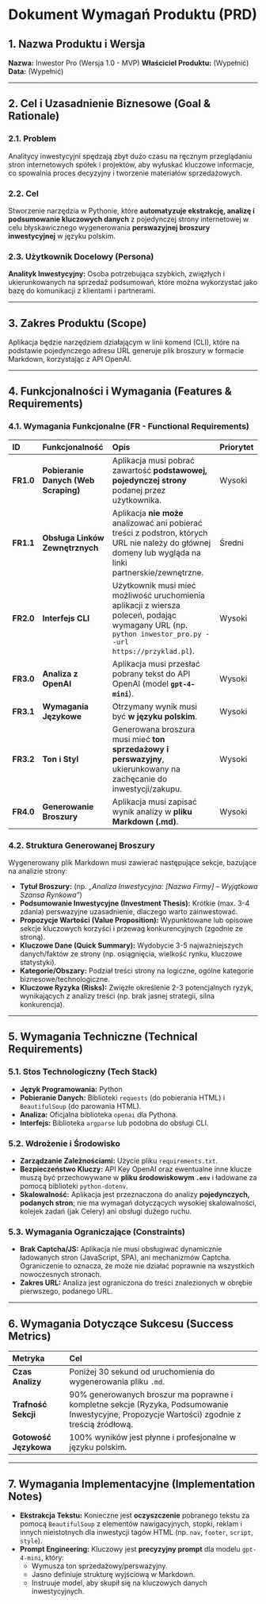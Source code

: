 # Dokument Wymagań Produktu (PRD)

## 1. Nazwa Produktu i Wersja

**Nazwa:** Inwestor Pro (Wersja 1.0 - MVP)
**Właściciel Produktu:** (Wypełnić)
**Data:** (Wypełnić)

---

## 2. Cel i Uzasadnienie Biznesowe (Goal & Rationale)

### 2.1. Problem

Analitycy inwestycyjni spędzają zbyt dużo czasu na ręcznym przeglądaniu stron internetowych spółek i projektów, aby wyłuskać kluczowe informacje, co spowalnia proces decyzyjny i tworzenie materiałów sprzedażowych.

### 2.2. Cel

Stworzenie narzędzia w Pythonie, które **automatyzuje ekstrakcję, analizę i podsumowanie kluczowych danych** z pojedynczej strony internetowej w celu błyskawicznego wygenerowania **perswazyjnej broszury inwestycyjnej** w języku polskim.

### 2.3. Użytkownik Docelowy (Persona)

**Analityk Inwestycyjny:** Osoba potrzebująca szybkich, zwięzłych i ukierunkowanych na sprzedaż podsumowań, które można wykorzystać jako bazę do komunikacji z klientami i partnerami.

---

## 3. Zakres Produktu (Scope)

Aplikacja będzie narzędziem działającym w linii komend (CLI), które na podstawie pojedynczego adresu URL generuje plik broszury w formacie Markdown, korzystając z API OpenAI.

---

## 4. Funkcjonalności i Wymagania (Features & Requirements)

### 4.1. Wymagania Funkcjonalne (FR - Functional Requirements)

| ID        | Funkcjonalność                       | Opis                                                                                                                                                    | Priorytet |
| :-------- | :----------------------------------- | :------------------------------------------------------------------------------------------------------------------------------------------------------ | :-------- |
| **FR1.0** | **Pobieranie Danych (Web Scraping)** | Aplikacja musi pobrać zawartość **podstawowej, pojedynczej strony** podanej przez użytkownika.                                                          | Wysoki    |
| **FR1.1** | **Obsługa Linków Zewnętrznych**      | Aplikacja **nie może** analizować ani pobierać treści z podstron, których URL nie należy do głównej domeny lub wygląda na linki partnerskie/zewnętrzne. | Średni    |
| **FR2.0** | **Interfejs CLI**                    | Użytkownik musi mieć możliwość uruchomienia aplikacji z wiersza poleceń, podając wymagany URL (np. `python inwestor_pro.py --url https://przyklad.pl`). | Wysoki    |
| **FR3.0** | **Analiza z OpenAI**                 | Aplikacja musi przesłać pobrany tekst do API OpenAI (model **`gpt-4-mini`**).                                                                           | Wysoki    |
| **FR3.1** | **Wymagania Językowe**               | Otrzymany wynik musi być **w języku polskim**.                                                                                                          | Wysoki    |
| **FR3.2** | **Ton i Styl**                       | Generowana broszura musi mieć **ton sprzedażowy i perswazyjny**, ukierunkowany na zachęcanie do inwestycji/zakupu.                                      | Wysoki    |
| **FR4.0** | **Generowanie Broszury**             | Aplikacja musi zapisać wynik analizy w **pliku Markdown (.md)**.                                                                                        | Wysoki    |

### 4.2. Struktura Generowanej Broszury

Wygenerowany plik Markdown musi zawierać następujące sekcje, bazujące na analizie strony:

- **Tytuł Broszury:** (np. _„Analiza Inwestycyjna: [Nazwa Firmy] – Wyjątkowa Szansa Rynkowa”_)
- **Podsumowanie Inwestycyjne (Investment Thesis):** Krótkie (max. 3-4 zdania) perswazyjne uzasadnienie, dlaczego warto zainwestować.
- **Propozycje Wartości (Value Proposition):** Wypunktowane lub opisowe sekcje kluczowych korzyści i przewag konkurencyjnych (zgodnie ze stroną).
- **Kluczowe Dane (Quick Summary):** Wydobycie 3-5 najważniejszych danych/faktów ze strony (np. osiągnięcia, wielkość rynku, kluczowe statystyki).
- **Kategorie/Obszary:** Podział treści strony na logiczne, ogólne kategorie biznesowe/technologiczne.
- **Kluczowe Ryzyka (Risks):** Zwięzłe określenie 2-3 potencjalnych ryzyk, wynikających z analizy treści (np. brak jasnej strategii, silna konkurencja).

---

## 5. Wymagania Techniczne (Technical Requirements)

### 5.1. Stos Technologiczny (Tech Stack)

- **Język Programowania:** Python
- **Pobieranie Danych:** Biblioteki `requests` (do pobierania HTML) i `BeautifulSoup` (do parowania HTML).
- **Analiza:** Oficjalna biblioteka `openai` dla Pythona.
- **Interfejs:** Biblioteka `argparse` lub podobna do obsługi CLI.

### 5.2. Wdrożenie i Środowisko

- **Zarządzanie Zależnościami:** Użycie pliku `requirements.txt`.
- **Bezpieczeństwo Kluczy:** API Key OpenAI oraz ewentualne inne klucze muszą być przechowywane w **pliku środowiskowym `.env`** i ładowane za pomocą biblioteki `python-dotenv`.
- **Skalowalność:** Aplikacja jest przeznaczona do analizy **pojedynczych, podanych stron**; nie ma wymagań dotyczących wysokiej skalowalności, kolejek zadań (jak Celery) ani obsługi dużego ruchu.

### 5.3. Wymagania Ograniczające (Constraints)

- **Brak Captcha/JS:** Aplikacja nie musi obsługiwać dynamicznie ładowanych stron (JavaScript, SPA), ani mechanizmów Captcha. Ograniczenie to oznacza, że może nie działać poprawnie na wszystkich nowoczesnych stronach.
- **Zakres URL:** Analiza jest ograniczona do treści znalezionych w obrębie pierwszego, podanego URL.

---

## 6. Wymagania Dotyczące Sukcesu (Success Metrics)

| Metryka               | Cel                                                                                                                                          |
| :-------------------- | :------------------------------------------------------------------------------------------------------------------------------------------- |
| **Czas Analizy**      | Poniżej 30 sekund od uruchomienia do wygenerowania pliku `.md`.                                                                              |
| **Trafność Sekcji**   | 90% generowanych broszur ma poprawne i kompletne sekcje (Ryzyka, Podsumowanie Inwestycyjne, Propozycje Wartości) zgodnie z treścią źródłową. |
| **Gotowość Językowa** | 100% wyników jest płynne i profesjonalne w języku polskim.                                                                                   |

---

## 7. Wymagania Implementacyjne (Implementation Notes)

- **Ekstrakcja Tekstu:** Konieczne jest **oczyszczenie** pobranego tekstu za pomocą `BeautifulSoup` z elementów nawigacyjnych, stopki, reklam i innych nieistotnych dla inwestycji tagów HTML (np. `nav`, `footer`, `script`, `style`).
- **Prompt Engineering:** Kluczowy jest **precyzyjny prompt** dla modelu `gpt-4-mini`, który:
  - Wymusza ton sprzedażowy/perswazyjny.
  - Jasno definiuje strukturę wyjściową w Markdown.
  - Instruuje model, aby skupił się na kluczowych danych inwestycyjnych.
